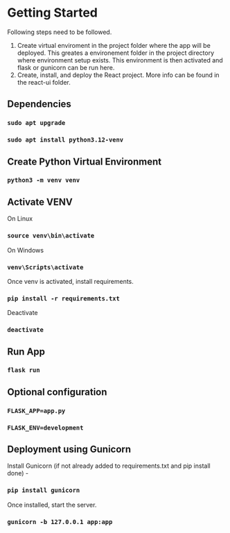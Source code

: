 # Getting Started 

Following steps need to be followed. 
1. Create virtual enviroment in the project folder where the app will be deployed. This greates a environement folder in the project directory where environment setup exists. This environment is then activated and flask or gunicorn can be run here.
2. Create, install, and deploy the React project. More info can be found in the react-ui folder.

## Dependencies

### `sudo apt upgrade`

### `sudo apt install python3.12-venv`

## Create Python Virtual Environment

### `python3 -m venv venv`

## Activate VENV

On Linux

### `source venv\bin\activate`

On Windows

### `venv\Scripts\activate`

Once venv is activated, install requirements.

### `pip install -r requirements.txt`

Deactivate

### `deactivate`

## Run App

### `flask run`

## Optional configuration

### `FLASK_APP=app.py`

### `FLASK_ENV=development`

## Deployment using Gunicorn
Install Gunicorn (if not already added to requirements.txt and pip install done) -

### `pip install gunicorn`

Once installed, start the server.

### `gunicorn -b 127.0.0.1 app:app`
